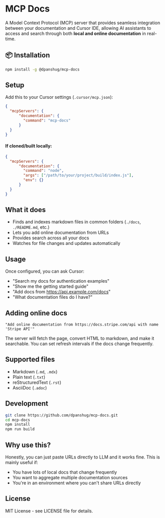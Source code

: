 # MCP Docs

A Model Context Protocol (MCP) server that provides seamless integration between your documentation and Cursor IDE, allowing AI assistants to access and search through both **local and online documentation** in real-time.

## 📦 Installation

```bash
npm install -g @dpanshug/mcp-docs
```

## Setup

Add this to your Cursor settings (`.cursor/mcp.json`):

```json
{
  "mcpServers": {
      "documentation": {
        "command": "mcp-docs"
      }
  }
}
```

#### If cloned/built locally:
```json
{
  "mcpServers": {
      "documentation": {
        "command": "node",
        "args": ["/path/to/your/project/build/index.js"],
        "env": {}
      }
  }
}
```

## What it does

- Finds and indexes markdown files in common folders (`./docs`, `./README.md`, etc.)
- Lets you add online documentation from URLs
- Provides search across all your docs
- Watches for file changes and updates automatically

## Usage

Once configured, you can ask Cursor:

- "Search my docs for authentication examples"
- "Show me the getting started guide" 
- "Add docs from https://api.example.com/docs"
- "What documentation files do I have?"

## Adding online docs

```
"Add online documentation from https://docs.stripe.com/api with name 'Stripe API'"
```

The server will fetch the page, convert HTML to markdown, and make it searchable. You can set refresh intervals if the docs change frequently.

## Supported files

- Markdown (`.md`, `.mdx`)
- Plain text (`.txt`) 
- reStructuredText (`.rst`)
- AsciiDoc (`.adoc`)

## Development

```bash
git clone https://github.com/dpanshug/mcp-docs.git
cd mcp-docs
npm install
npm run build
```

## Why use this?

Honestly, you can just paste URLs directly to LLM and it works fine. This is mainly useful if:

- You have lots of local docs that change frequently
- You want to aggregate multiple documentation sources
- You're in an environment where you can't share URLs directly

## License

MIT License - see LICENSE file for details. 